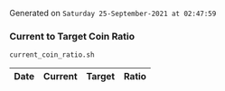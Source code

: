 Generated on `Saturday 25-September-2021 at 02:47:59`

### Current to Target Coin Ratio
`current_coin_ratio.sh`

Date|Current|Target|Ratio
---|---|---|---
